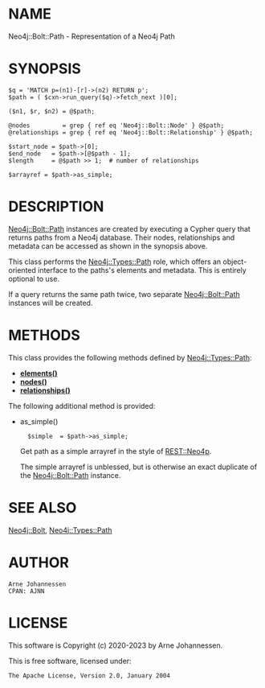 # NAME

Neo4j::Bolt::Path - Representation of a Neo4j Path

# SYNOPSIS

    $q = 'MATCH p=(n1)-[r]->(n2) RETURN p';
    $path = ( $cxn->run_query($q)->fetch_next )[0];
    
    ($n1, $r, $n2) = @$path;
    
    @nodes         = grep { ref eq 'Neo4j::Bolt::Node' } @$path;
    @relationships = grep { ref eq 'Neo4j::Bolt::Relationship' } @$path;
    
    $start_node = $path->[0];
    $end_node   = $path->[@$path - 1];
    $length     = @$path >> 1;  # number of relationships
    
    $arrayref = $path->as_simple;

# DESCRIPTION

[Neo4j::Bolt::Path](/lib/Neo4j/Bolt/Path.md) instances are created by executing
a Cypher query that returns paths from a Neo4j database.
Their nodes, relationships and metadata can be accessed
as shown in the synopsis above.

This class performs the [Neo4j::Types::Path](https://metacpan.org/pod/Neo4j::Types::Path) role, which
offers an object-oriented interface to the paths's
elements and metadata. This is entirely optional to use.

If a query returns the same path twice, two separate
[Neo4j::Bolt::Path](/lib/Neo4j/Bolt/Path.md) instances will be created.

# METHODS

This class provides the following methods defined by
[Neo4j::Types::Path](https://metacpan.org/pod/Neo4j::Types::Path):

- [**elements()**](https://metacpan.org/pod/Neo4j::Types::Path#elements)
- [**nodes()**](https://metacpan.org/pod/Neo4j::Types::Path#nodes)
- [**relationships()**](https://metacpan.org/pod/Neo4j::Types::Path#relationships)

The following additional method is provided:

- as\_simple()

        $simple  = $path->as_simple;

    Get path as a simple arrayref in the style of [REST::Neo4p](https://metacpan.org/pod/REST::Neo4p).

    The simple arrayref is unblessed, but is otherwise an exact duplicate
    of the [Neo4j::Bolt::Path](/lib/Neo4j/Bolt/Path.md) instance.

# SEE ALSO

[Neo4j::Bolt](/lib/Neo4j/Bolt.md), [Neo4j::Types::Path](/lib/Neo4j/Types/Path.md)

# AUTHOR

    Arne Johannessen
    CPAN: AJNN

# LICENSE

This software is Copyright (c) 2020-2023 by Arne Johannessen.

This is free software, licensed under:

    The Apache License, Version 2.0, January 2004
